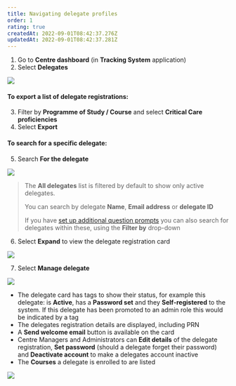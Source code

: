 ```yaml
---
title: Navigating delegate profiles
order: 1
rating: true
createdAt: 2022-09-01T08:42:37.276Z
updatedAt: 2022-09-01T08:42:37.281Z
---
```

1. Go to **Centre dashboard** (in **Tracking System** application) 
2. Select **Delegates**

![](/img/registering-delegates-1.png)

#### To export a list of delegate registrations:

3. Filter by **Programme of Study / Course** and select **Critical Care proficiencies**
4. Select  **Export**

#### To search for a specific delegate:

5. Search **For the delegate**

![](/img/cm-ca_delegate-filters.png)

> The **All delegates** list is filtered by default to show only active delegates.  
>
> You can search by delegate **Name**, **Email address** or **delegate ID**
>
> If you have [set up additional question prompts](/user-guide/centremanager/02-centre-management/managing-registration-prompts) you can also search for delegates within these, using the **Filter by** drop-down

6. Select **Expand** to view the delegate registration card

![](/img/cm-ca_expand-delegate-registration-card.png)

7. Select **Manage delegate**

![](/img/ccm-ca_manage-delegate-registration-card.png)

* The delegate card has tags to show their status, for example this delegate: is **Active**, has a **Password set** and they **Self-registered** to the system. If this delegate has been promoted to an admin role this would be indicated by a tag 
* The delegates registration details are displayed, including PRN 
* A **Send welcome email** button is available on the card
* Centre Managers and Administrators can **Edit details** of the delegate registration, **Set password** (should a delegate forget their password) and **Deactivate account** to make a delegates account inactive
* The **Courses** a delegate is enrolled to are listed

![](/img/cm-6-05-Navigating.jpg)